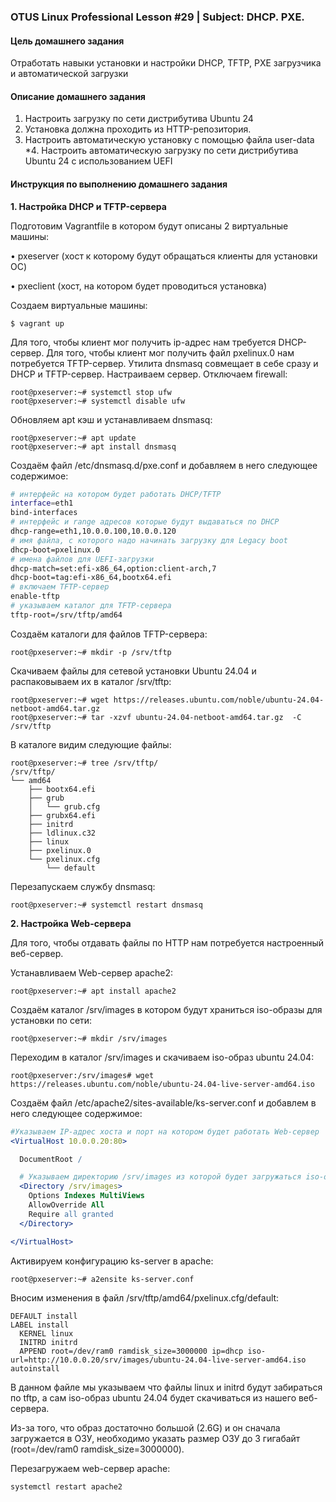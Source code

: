 ### OTUS Linux Professional Lesson #29 | Subject: DHCP. PXE.

#### Цель домашнего задания
Отработать навыки установки и настройки DHCP, TFTP, PXE загрузчика и автоматической загрузки

#### Описание домашнего задания
1. Настроить загрузку по сети дистрибутива Ubuntu 24
2. Установка должна проходить из HTTP-репозитория.
3. Настроить автоматическую установку c помощью файла user-data
*4. Настроить автоматическую загрузку по сети дистрибутива Ubuntu 24 c использованием UEFI

#### Инструкция по выполнению домашнего задания

__1. Настройка DHCP и TFTP-сервера__

Подготовим Vagrantfile в котором будут описаны 2 виртуальные машины:

• pxeserver (хост к которому будут обращаться клиенты для установки ОС)

• pxeclient (хост, на котором будет проводиться установка)

Создаем виртуальные машины:
```
$ vagrant up
```
Для того, чтобы клиент мог получить ip-адрес нам требуется DHCP-сервер. Для того, чтобы клиент мог получить файл pxelinux.0 нам потребуется TFTP-сервер. Утилита dnsmasq совмещает в себе сразу и DHCP и TFTP-сервер.
Настраиваем сервер. Отключаем firewall:
```
root@pxeserver:~# systemctl stop ufw
root@pxeserver:~# systemctl disable ufw
```
Обновляем apt кэш и устанавливаем dnsmasq:
```
root@pxeserver:~# apt update
root@pxeserver:~# apt install dnsmasq
```
Создаём файл /etc/dnsmasq.d/pxe.conf и добавляем в него следующее содержимое:
```bash
# интерфейс на котором будет работать DHCP/TFTP
interface=eth1
bind-interfaces
# интерфейс и range адресов которые будут выдаваться по DHCP
dhcp-range=eth1,10.0.0.100,10.0.0.120
# имя файла, с которого надо начинать загрузку для Legacy boot 
dhcp-boot=pxelinux.0
# имена файлов для UEFI-загрузки
dhcp-match=set:efi-x86_64,option:client-arch,7
dhcp-boot=tag:efi-x86_64,bootx64.efi
# включаем TFTP-сервер
enable-tftp
# указываем каталог для TFTP-сервера
tftp-root=/srv/tftp/amd64
```
Создаём каталоги для файлов TFTP-сервера:
```
root@pxeserver:~# mkdir -p /srv/tftp
```
Cкачиваем файлы для сетевой установки Ubuntu 24.04 и распаковываем их в каталог /srv/tftp:
```
root@pxeserver:~# wget https://releases.ubuntu.com/noble/ubuntu-24.04-netboot-amd64.tar.gz
root@pxeserver:~# tar -xzvf ubuntu-24.04-netboot-amd64.tar.gz  -C /srv/tftp
```
В каталоге видим следующие файлы:
```
root@pxeserver:~# tree /srv/tftp/
/srv/tftp/
└── amd64
    ├── bootx64.efi
    ├── grub
    │   └── grub.cfg
    ├── grubx64.efi
    ├── initrd
    ├── ldlinux.c32
    ├── linux
    ├── pxelinux.0
    └── pxelinux.cfg
        └── default
```
Перезапускаем службу dnsmasq:
```
root@pxeserver:~# systemctl restart dnsmasq
```

__2. Настройка Web-сервера__

Для того, чтобы отдавать файлы по HTTP нам потребуется настроенный веб-сервер.

Устанавливаем Web-сервер apache2:
```
root@pxeserver:~# apt install apache2
```
Cоздаём каталог /srv/images в котором будут храниться iso-образы для установки по сети:
```
root@pxeserver:~# mkdir /srv/images
```
Переходим в каталог /srv/images и скачиваем iso-образ ubuntu 24.04:
```
root@pxeserver:/srv/images# wget https://releases.ubuntu.com/noble/ubuntu-24.04-live-server-amd64.iso
```
Cоздаём файл /etc/apache2/sites-available/ks-server.conf и добавлем в него следующее содержимое:
```apache
#Указываем IP-адрес хоста и порт на котором будет работать Web-сервер
<VirtualHost 10.0.0.20:80>

  DocumentRoot /

  # Указываем директорию /srv/images из которой будет загружаться iso-образ
  <Directory /srv/images>
    Options Indexes MultiViews
    AllowOverride All
    Require all granted
  </Directory>

</VirtualHost>
```
Активируем конфигурацию ks-server в apache:
```
root@pxeserver:~# a2ensite ks-server.conf
```
Вносим изменения в файл /srv/tftp/amd64/pxelinux.cfg/default:
```
DEFAULT install
LABEL install
  KERNEL linux
  INITRD initrd
  APPEND root=/dev/ram0 ramdisk_size=3000000 ip=dhcp iso-url=http://10.0.0.20/srv/images/ubuntu-24.04-live-server-amd64.iso autoinstall
```
В данном файле мы указываем что файлы linux и initrd будут забираться по tftp, а сам iso-образ ubuntu 24.04 будет скачиваться из нашего веб-сервера. 

Из-за того, что образ достаточно большой (2.6G) и он сначала загружается в ОЗУ, необходимо указать размер ОЗУ до 3 гигабайт (root=/dev/ram0 ramdisk_size=3000000).

Перезагружаем web-сервер apache:
```
systemctl restart apache2
```
